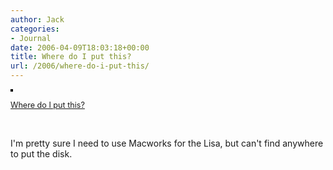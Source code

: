 ```yaml
---
author: Jack
categories:
- Journal
date: 2006-04-09T18:03:18+00:00
title: Where do I put this?
url: /2006/where-do-i-put-this/
---
```


[<img src="https://static.flickr.com/36/125984578_db2d5f1900_m.jpg" alt="" style="border: solid 2px #000000;" />][1] </p> 

<span style="font-size: 0.9em; margin-top: 0px;"><a href="http://www.flickr.com/photos/jbaty/125984578/">Where do I put this?</a></p> 

<p>
  </span>
</p>

<p>
  <br clear="all" />
</p>

<p>
  I'm pretty sure I need to use Macworks for the Lisa, but can't find anywhere to put the disk.
</p>

 [1]: http://www.flickr.com/photos/jbaty/125984578/ "photo sharing"
